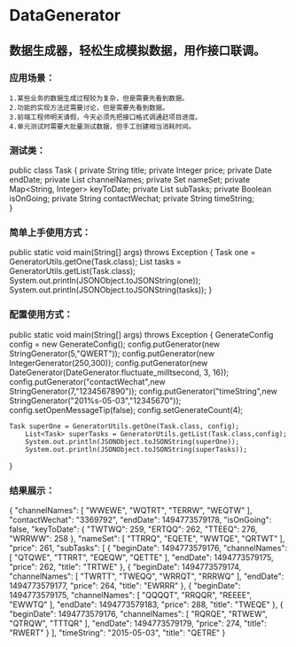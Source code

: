 # DataGenerator
## 数据生成器，轻松生成模拟数据，用作接口联调。
### 应用场景：
	1.某些业务的数据生成过程较为复杂，但是需要先看到数据。
	2.功能的实现方法还需要讨论，但是需要先看到数据。
	3.前端工程师明天请假，今天必须先把接口格式调通赶项目进度。
	4.单元测试时需要大批量测试数据，但手工创建相当消耗时间。

### 测试类：
public class Task {
    private String title;
    private Integer price;
    private Date endDate;
    private List<String> channelNames;
    private Set<String> nameSet;
    private Map<String, Integer> keyToDate;
    private List<SubTask> subTasks;
    private Boolean isOnGoing;
    private String contactWechat;
    private String timeString;   
}

### 简单上手使用方式：
public static void main(String[] args) throws Exception {
    Task one = GeneratorUtils.getOne(Task.class);
		List<Task> tasks = GeneratorUtils.getList(Task.class);
		System.out.println(JSONObject.toJSONString(one));
		System.out.println(JSONObject.toJSONString(tasks));
}


### 配置使用方式：
public static void main(String[] args) throws Exception {
		GenerateConfig config = new GenerateConfig();
		config.putGenerator(new StringGenerator(5,"QWERT"));
		config.putGenerator(new IntegerGenerator(250,300));
		config.putGenerator(new DateGenerator(DateGenerator.fluctuate_milltsecond, 3, 16));
		config.putGenerator("contactWechat",new StringGenerator(7,"1234567890"));
		config.putGenerator("timeString",new StringGenerator("201%s-05-03","12345670"));
		config.setOpenMessageTip(false);
		config.setGenerateCount(4);
    
    Task superOne = GeneratorUtils.getOne(Task.class, config);
		List<Task> superTasks = GeneratorUtils.getList(Task.class,config);
		System.out.println(JSONObject.toJSONString(superOne));
		System.out.println(JSONObject.toJSONString(superTasks));
}

### 结果展示：
{
    "channelNames": [
        "WWEWE",
        "WQTRT",
        "TERRW",
        "WEQTW"
    ],
    "contactWechat": "3369792",
    "endDate": 1494773579178,
    "isOnGoing": false,
    "keyToDate": {
        "TWTWQ": 259,
        "ERTQQ": 262,
        "TTEEQ": 276,
        "WRRWW": 258
    },
    "nameSet": [
        "TTRRQ",
        "EQETE",
        "WWTQE",
        "QRTWT"
    ],
    "price": 261,
    "subTasks": [
        {
            "beginDate": 1494773579176,
            "channelNames": [
                "QTQWE",
                "TTRRT",
                "EQEQW",
                "QETTE"
            ],
            "endDate": 1494773579175,
            "price": 262,
            "title": "TRTWE"
        },
        {
            "beginDate": 1494773579174,
            "channelNames": [
                "TWRTT",
                "TWEQQ",
                "WRRQT",
                "RRRWQ"
            ],
            "endDate": 1494773579177,
            "price": 264,
            "title": "EWRRR"
        },
        {
            "beginDate": 1494773579175,
            "channelNames": [
                "QQQQT",
                "RRQQR",
                "REEEE",
                "EWWTQ"
            ],
            "endDate": 1494773579183,
            "price": 288,
            "title": "TWEQE"
        },
        {
            "beginDate": 1494773579176,
            "channelNames": [
                "RQRQE",
                "RTWEW",
                "QTRQW",
                "TTTQR"
            ],
            "endDate": 1494773579179,
            "price": 274,
            "title": "RWERT"
        }
    ],
    "timeString": "2015-05-03",
    "title": "QETRE"
}
